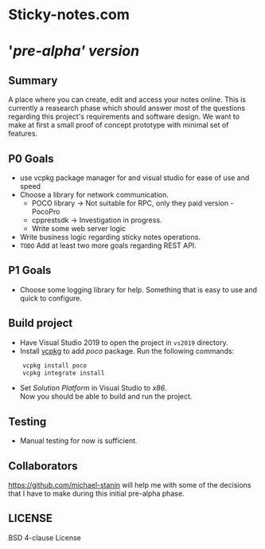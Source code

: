 # Sticky-notes.com 
# '_pre-alpha' version_

## Summary
A place where you can create, edit and access your notes online. This is currently a reasearch phase which should answer most of the questions regarding this project's requirements and software design. We want to make at first a small proof of concept prototype with minimal set of features.


## P0 Goals
- use vcpkg package manager for and visual studio for ease of use and speed
- Choose a library for network communication.
  - POCO library -> Not suitable for RPC, only they paid version - PocoPro
  - cpprestsdk -> Investigation in progress.
  - Write some web server logic
- Write business logic regarding sticky notes operations.
- `TODO` Add at least two more goals regarding REST API.
  
## P1 Goals
- Choose some logging library for help. Something that is easy to use and quick to configure.

## Build project

- Have Visual Studio 2019 to open the project in `vs2019` directory.
- Install [vcpkg](https://github.com/Microsoft/vcpkg) to add _poco_ package. Run the following commands:
````sh
    vcpkg install poco
    vcpkg integrate install
````
- Set _Solution Platform_ in Visual Studio to _x86_.  
Now you should be able to build and run the project.

## Testing
- Manual testing for now is sufficient.
  
## Collaborators
https://github.com/michael-stanin will help me with some of the decisions that I have to make during this initial pre-alpha phase.

## LICENSE
BSD 4-clause License
